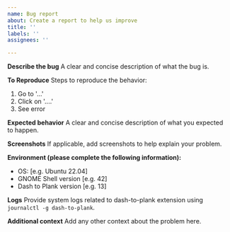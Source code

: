 ```yaml
---
name: Bug report
about: Create a report to help us improve
title: ''
labels: ''
assignees: ''

---
```


**Describe the bug**
A clear and concise description of what the bug is.

**To Reproduce**
Steps to reproduce the behavior:
1. Go to '...'
2. Click on '....'
3. See error

**Expected behavior**
A clear and concise description of what you expected to happen.

**Screenshots**
If applicable, add screenshots to help explain your problem.

**Environment (please complete the following information):**
 - OS: [e.g. Ubuntu 22.04]
 - GNOME Shell version [e.g. 42]
 - Dash to Plank version [e.g. 13]

**Logs**
Provide system logs related to dash-to-plank extension using `journalctl -g dash-to-plank`.

**Additional context**
Add any other context about the problem here.
